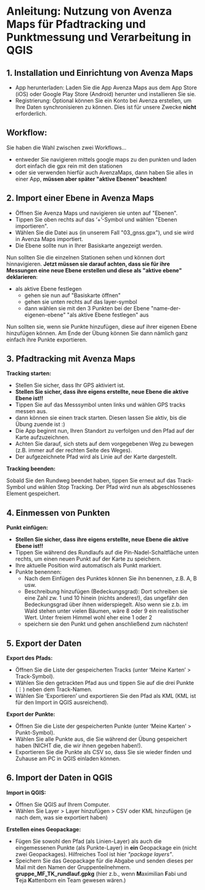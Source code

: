 # Anleitung: Nutzung von Avenza Maps für Pfadtracking und Punktmessung und Verarbeitung in QGIS

## 1. Installation und Einrichtung von Avenza Maps

- App herunterladen: Laden Sie die App Avenza Maps aus dem App Store (iOS) oder Google Play Store (Android) herunter und installieren Sie sie.
- Registrierung: Optional können Sie ein Konto bei Avenza erstellen, um Ihre Daten synchronisieren zu können. Dies ist für unsere Zwecke **nicht** erforderlich.

## Workflow:

Sie haben die Wahl zwischen zwei Workflows...

- entweder Sie navigieren mittels google maps zu den punkten und laden dort einfach die gpx rein mit den stationen
- oder sie verwenden hierfür auch AvenzaMaps, dann haben Sie alles in einer App, **müssen aber später "aktive Ebenen" beachten!**

## 2. Import einer Ebene in Avenza Maps

- Öffnen Sie Avenza Maps und navigieren sie unten auf "Ebenen".
- Tippen Sie oben rechts auf das ‘+’-Symbol und wählen "Ebenen importieren".
- Wählen Sie die Datei aus (in unserem Fall "03_gnss.gpx"), und sie wird in Avenza Maps importiert.
- Die Ebene sollte nun in Ihrer Basiskarte angezeigt werden.

Nun sollten Sie die einzelnen Stationen sehen und können dort hinnavigieren. **Jetzt müssen sie darauf achten, dass sie für ihre Messungen eine neue Ebene erstellen und diese als "aktive ebene" deklarieren**:

- als aktive Ebene festlegen
    - gehen sie nun auf "Basiskarte öffnen"
    - gehen sie unten rechts auf das layer-symbol
    - dann wählen sie mit den 3 Punkten bei der Ebene "name-der-eigenen-ebene" "als aktive Ebene festlegen" aus

Nun sollten sie, wenn sie Punkte hinzufügen, diese auf ihrer eigenen Ebene hinzufügen können. Am Ende der Übung können Sie dann nämlich ganz einfach ihre Punkte exportieren.

## 3. Pfadtracking mit Avenza Maps

**Tracking starten:**

- Stellen Sie sicher, dass Ihr GPS aktiviert ist.
- **Stellen Sie sicher, dass ihre eigens erstellte, neue Ebene die aktive Ebene ist!!**
- Tippen Sie auf das Messsymbol unten links und wählen GPS tracks messen aus.
- dann können sie einen track starten. Diesen lassen Sie aktiv, bis die Übung zuende ist :)
- Die App beginnt nun, Ihren Standort zu verfolgen und den Pfad auf der Karte aufzuzeichnen.
- Achten Sie darauf, sich stets auf dem vorgegebenen Weg zu bewegen (z.B. immer auf der rechten Seite des Weges).
- Der aufgezeichnete Pfad wird als Linie auf der Karte dargestellt.

**Tracking beenden:**

Sobald Sie den Rundweg beendet haben, tippen Sie erneut auf das Track-Symbol und wählen Stop Tracking.
Der Pfad wird nun als abgeschlossenes Element gespeichert.

## 4. Einmessen von Punkten

**Punkt einfügen:**

- **Stellen Sie sicher, dass ihre eigens erstellte, neue Ebene die aktive Ebene ist!!**
- Tippen Sie während des Rundlaufs auf die Pin-Nadel-Schaltfläche unten rechts, um einen neuen Punkt auf der Karte zu speichern.
- Ihre aktuelle Position wird automatisch als Punkt markiert.
- Punkte benennen:
    - Nach dem Einfügen des Punktes können Sie ihn benennen, z.B. A, B usw.
    - Beschreibung hinzufügen (Bedeckungsgrad): Dort schreiben sie eine Zahl zw. 1 und 10 hinein (nichts anderes!), das ungefähr den Bedeckungsgrad über ihnen widerspiegelt. Also wenn sie z.b. im Wald stehen unter vielen Bäumen, wäre 8 oder 9 ein realistischer Wert. Unter freiem Himmel wohl eher eine 1 oder 2
    - speichern sie den Punkt und gehen anschließend zum nächsten!

## 5. Export der Daten

**Export des Pfads:**

- Öffnen Sie die Liste der gespeicherten Tracks (unter ‘Meine Karten’ > Track-Symbol).
- Wählen Sie den getrackten Pfad aus und tippen Sie auf die drei Punkte (⋮) neben dem Track-Namen.
- Wählen Sie ‘Exportieren’ und exportieren Sie den Pfad als KML (KML ist für den Import in QGIS ausreichend).

**Export der Punkte:**

- Öffnen Sie die Liste der gespeicherten Punkte (unter ‘Meine Karten’ > Punkt-Symbol).
- Wählen Sie alle Punkte aus, die Sie während der Übung gespeichert haben (NICHT die, die wir ihnen gegeben haben!).
- Exportieren Sie die Punkte als CSV so, dass Sie sie wieder finden und Zuhause am PC in QGIS einladen können.

## 6. Import der Daten in QGIS

**Import in QGIS:**

- Öffnen Sie QGIS auf Ihrem Computer.
- Wählen Sie Layer > Layer hinzufügen > CSV oder KML hinzufügen (je nach dem, was sie exportiert haben)

**Erstellen eines Geopackage:**

- Fügen Sie sowohl den Pfad (als Linien-Layer) als auch die eingemessenen Punkte (als Punkte-Layer) in **ein** Geopackage ein (nicht zwei Geopackages). Hilfreiches Tool ist hier _"package layers"_.
- Speichern Sie das Geopackage für die Abgabe und senden dieses per Mail mit den Namen der Gruppenteilnehmern. **gruppe_MF_TK_rundlauf.gpkg** (hier z.b., wenn **M**aximilian **F**abi und **T**eja **K**attenborn ein Team gewesen wären.)